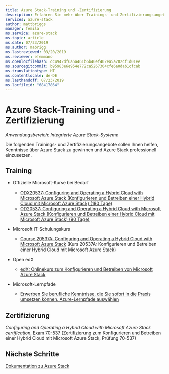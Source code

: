 ```yaml
---
title: Azure Stack-Training und -Zertifizierung
description: Erfahren Sie mehr über Trainings- und Zertifizierungsangebote zu Azure Stack
services: azure-stack
author: mattbriggs
manager: femila
ms.service: azure-stack
ms.topic: article
ms.date: 07/23/2019
ms.author: mabrigg
ms.lastreviewed: 03/20/2019
ms.reviewer: efemmano
ms.openlocfilehash: dc4942df6a5a461b6b40ef402ea5a282cf1d01ee
ms.sourcegitcommit: b95983e6e954e772ca5267304cfe6a0dab1cfcab
ms.translationtype: HT
ms.contentlocale: de-DE
ms.lasthandoff: 07/23/2019
ms.locfileid: "68417864"
---
```

# <a name="azure-stack-training-and-certification"></a>Azure Stack-Training und -Zertifizierung

*Anwendungsbereich: Integrierte Azure Stack-Systeme*

Die folgenden Trainings- und Zertifizierungsangebote sollen Ihnen helfen, Kenntnisse über Azure Stack zu gewinnen und Azure Stack professionell einzusetzen.

## <a name="training"></a>Training

- Offizielle Microsoft-Kurse bei Bedarf
   - [ODX20537: Configuring and Operating a Hybrid Cloud with Microsoft Azure Stack (Konfigurieren und Betreiben einer Hybrid Cloud mit Microsoft Azure Stack) (180 Tage)](https://www.microsoft.com/en-us/learning/course.aspx?cid=ODX20537)
   - [OD20537: Configuring and Operating a Hybrid Cloud with Microsoft Azure Stack (Konfigurieren und Betreiben einer Hybrid Cloud mit Microsoft Azure Stack) (90 Tage)](https://www.microsoft.com/en-us/learning/course.aspx?cid=OD20537)

- Microsoft IT-Schulungskurs
   - [Course 20537A: Configuring and Operating a Hybrid Cloud with Microsoft Azure Stack](https://aka.ms/azsmoc) (Kurs 20537A: Konfigurieren und Betreiben einer Hybrid Cloud mit Microsoft Azure Stack)

- Open edX
   - [edX: Onlinekurs zum Konfigurieren und Betreiben von Microsoft Azure Stack](https://aka.ms/AzureStackMOOC)
   
- Microsoft-Lernpfade
   - [Erwerben Sie berufliche Kenntnisse, die Sie sofort in die Praxis umsetzen können. Azure-Lernpfade auswählen](https://azure.microsoft.com/training/learning-paths/)

## <a name="certification"></a>Zertifizierung

*Configuring and Operating a Hybrid Cloud with Microsoft Azure Stack certification*, [Exam 70-537](https://www.microsoft.com/learning/exam-70-537.aspx) (Zertifizierung zum Konfigurieren und Betreiben einer Hybrid Cloud mit Microsoft Azure Stack, Prüfung 70-537)

## <a name="next-steps"></a>Nächste Schritte

[Dokumentation zu Azure Stack](/azure-stack/operator)
